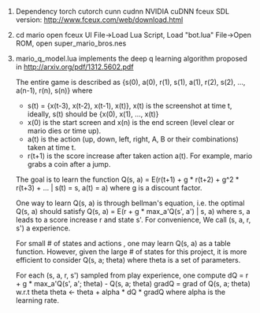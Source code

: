 1. Dependency
   torch
   cutorch
   cunn
   cudnn
   NVIDIA cuDNN
   fceux SDL version: http://www.fceux.com/web/download.html

2. cd mario
   open fceux UI
   File->Load Lua Script, Load "bot.lua"
   File->Open ROM, open super_mario_bros.nes

3. mario_q_model.lua implements the deep q learning algorithm proposed in
   http://arxiv.org/pdf/1312.5602.pdf

   The entire game is described as
   {s(0), a(0), r(1), s(1), a(1), r(2), s(2), ..., a(n-1), r(n), s(n)} where
   * s(t) = {x(t-3), x(t-2), x(t-1), x(t)}, x(t) is the screenshot at time t,
     ideally, s(t) should be {x(0), x(1), ..., x(t)}
   * x(0) is the start screen and x(n) is the end screen (level clear or
     mario dies or time up).
   * a(t) is the action (up, down, left, right, A, B or their combinations)
     taken at time t.
   * r(t+1) is the score increase after taken action a(t). For example, mario
     grabs a coin after a jump.

   The goal is to learn the function
   Q(s, a) = E(r(t+1) + g * r(t+2) + g^2 * r(t+3) + ... | s(t) = s, a(t) = a)
   where g is a discount factor.

   One way to learn Q(s, a) is through bellman's equation, i.e.
   the optimal Q(s, a) should satisfy
   Q(s, a) = E(r + g * max_a'Q(s', a') | s, a)
   where s, a leads to a score increase r and state s'. For convenience, We call
   (s, a, r, s') a experience.

   For small # of states and actions , one may learn Q(s, a) as a table
   function. However, given the large # of states for this project, it is
   more efficient to consider Q(s, a; theta) where theta is a set of parameters.

   For each (s, a, r, s') sampled from play experience, one compute
   dQ = r + g * max_a'Q(s', a'; theta) - Q(s, a; theta)
   gradQ = grad of Q(s, a; theta) w.r.t theta
   theta <- theta + alpha * dQ * gradQ where alpha is the learning rate.
   
 